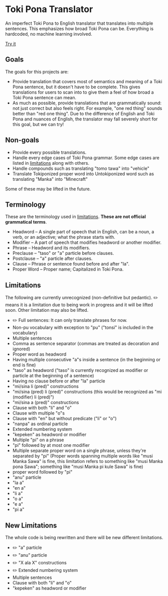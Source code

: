 # Toki Pona Translator

An imperfect Toki Pona to English translator that translates into multiple sentences. This emphasizes how broad Toki Pona can be. Everything is hardcoded, no machine learning involved.

[Try it](https://neverrare.github.io/toki-pona-translator/)

## Goals

The goals for this projects are:

- Provide translation that covers most of semantics and meaning of a Toki Pona sentence, but it doesn't have to be complete. This gives translations for users to scan into to give them a feel of how broad a Toki Pona sentence can mean.
- As much as possible, provide translations that are grammatically sound: not just correct but also feels right. For example, "one red thing" sounds better than "red one thing". Due to the difference of English and Toki Pona and nuances of English, the translator may fall severely short for this goal, but we can try!

## Non-goals

- Provide every possible translations.
- Handle every edge cases of Toki Pona grammar. Some edge cases are listed in [limitations] along with others.
- Handle compounds such as translating "tomo tawa" into "vehicle"
- Translate Tokiponized proper word into Untokiponized word such as translating "Manka" into "Minecraft"

Some of these may be lifted in the future.

## Terminology

These are the terminology used in [limitations]. **These are not official grammatical terms**.

- Headword &ndash; A single part of speech that in English, can be a noun, a verb, or an adjective; what the phrase starts with.
- Modifier &ndash; A part of speech that modifies headword or another modifier.
- Phrase &ndash; Headword and its modifiers.
- Preclause &ndash; "taso" or "a" particle before clauses.
- Postclause &ndash; "a" particle after clauses.
- Clause &ndash; Phrase or sentence found before and after "la".
- Proper Word &ndash; Proper name; Capitalized in Toki Pona.

## Limitations

[limitations]: #limitations

The following are currently unrecognized (non-definitive but pedantic). ✏️ means it is a limitation due to being work in progress and it will be lifted soon. Other limitation may also be lifted.

- ✏️ Full sentences: It can only translate phrases for now.
- Non-pu vocabulary with exception to "pu" ("tonsi" is included in the vocabulary)
- Multiple sentences
- Comma as sentence separator (commas are treated as decoration and ignored)
- Proper word as headword
- Having multiple consecutive "a"s inside a sentence (in the beginning or end is fine)
- "taso" as headword ("taso" is currently recognized as modifier or particle at the beginning of a sentence)
- Having no clause before or after "la" particle
- "mi/sina li (pred)" constructions
- "mi/sina (pred) li (pred)" constructions (this would be recognized as "mi (modifier) li (pred)")
- "mi/sina a (pred)" constructions
- Clause with both "li" and "o"
- Clause with multiple "o"s
- Clause with "en" but without predicate ("li" or "o")
- "nanpa" as ordinal particle
- Extended numbering system
- "kepeken" as headword or modifier
- Multiple "pi" on a phrase
- "pi" followed by at most one modifier
- Multiple separate proper word on a single phrase, unless they're separated by "pi" (Proper words spanning multiple words like "musi Manka Sawa" is fine, this limitation refers to something like "musi Manka pona Sawa"; something like "musi Manka pi kule Sawa" is fine)
- proper word followed by "pi"
- "anu" particle
- "la a"
- "en a"
- "li a"
- "o a"
- "e a"
- "pi a"

## New Limitations

The whole code is being rewritten and there will be new different limitations.

<!-- Don't over-complicate, remove the obvious "no one will do this" limitations as well as nonstandard nasin's -->

- ✏️ "a" particle
- ✏️ "anu" particle
- ✏️ "X ala X" constructions
- ✏️ Extended numbering system
- Multiple sentences
- Clause with both "li" and "o"
- "kepeken" as headword or modifier
